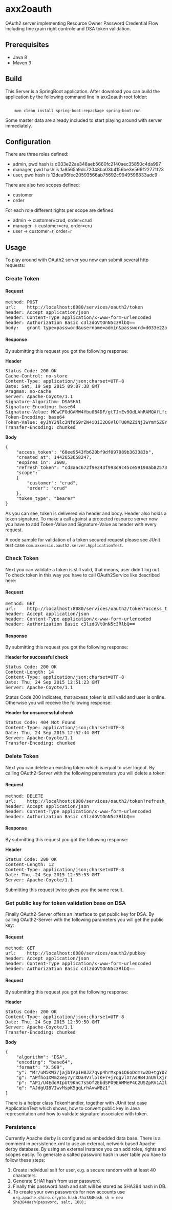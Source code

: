 # axx2oauth
OAuth2 server implementing Resource Owner Password Credential Flow including fine grain right controle and DSA token validation.

<h2>Prerequisites</h2>

<ul>
	<li>Java 8</li>
	<li>Maven 3</li>
</ul>

<h2>Build</h2>

This Server is a SpringBoot application. After download you can build the application by the following command line in axx2oauth root folder:

<code>
	mvn clean install spring-boot:repackage spring-boot:run
</code>

Some master data are already included to start playing around with server immediately.

<h2>Configuration</h2>

There are three roles defined:

<ul>
	<li>admin,   pwd hash is d033e22ae348aeb5660fc2140aec35850c4da997</li>
	<li>manager, pwd hash is 1a8565a9dc72048ba03b4156be3e569f22771f23</li>
	<li>user,    pwd hash is 12dea96fec20593566ab75692c9949596833adc9</li>
</ul>

There are also two scopes defined:
<ul>
	<li>customer</li>
	<li>order</li>
</ul>

For each role different rights per scope are defined.
<ul>
  <li>admin -> customer=crud, order=crud</li>
  <li>manager -> customer=cru, order=cru</li>
  <li>user -> customer=r, order=r</li>
</ul>

<h2>Usage</h2>

To play around with OAuth2 server you now can submit several http requests:

<h3>Create Token</h3>

<h4>Request</h4>

<pre>
method: POST
url:    http://localhost:8080/services/oauth2/token
header: Accept application/json
header: Content-Type application/x-www-form-urlencoded
header: Authorization Basic c3lzdGVtOnN5c3RlbQ==
body:   grant_type=password&username=admin&password=d033e22ae348aeb5660fc2140aec35850c4da997&scope=~customer~order
</pre>

<h4>Response</h4>

By submitting this request you got the following response:

<b>Header</b>
<pre>
Status Code: 200 OK
Cache-Control: no-store
Content-Type: application/json;charset=UTF-8
Date: Sat, 19 Sep 2015 09:07:38 GMT
Pragman: no-cache
Server: Apache-Coyote/1.1
Signature-Algorithm: DSASHA1
Signature-Encoding: base64
Signature-Value: MCwCFGdGAMW4Ybu0B4DF/gtTJmEv9OdLAhRAMQAfLfczK2cOdMCFx0hGfXhUbw==
Token-Encoding: base64
Token-Value: eyJhY2Nlc3NfdG9rZW4iOiI2OGVlOTU0M2ZiNjIwYmY5ZGYwOTc5ODliMzYzMzgzYiIsImNyZWF0ZWRfYXQiOjE0NDI2NTM2NTgyNDcsImV4cGlyZXNfaW4i    OjM2MDAsInJlZnJlc2hfdG9rZW4iOiJjZDNhYWM2NzJmOWUyNDNmOTkzZDljNDVjZTU5MTkwYWI4MjU3MzNjIiwic2NvcGUiOnsiY3VzdG9tZXIiOiJjcnVk    Iiwib3JkZXIiOiJjcnVkIn0sInRva2VuX3R5cGUiOiJiZWFyZXIifQ==
Transfer-Encoding: chunked
</pre>

<b>Body</b>
<pre>
{
	"access_token": "68ee9543fb620bf9df097989b363383b",
	"created_at": 1442653658247,
	"expires_in": 3600,
	"refresh_token": "cd3aac672f9e243f993d9c45ce59190ab825733c",
	"scope":
	{
		"customer": "crud",
		"order": "crud"
	},
	"token_type": "bearer"
}
</pre>

As you can see, token is delivered via header and body. Header also holds a token signature. To make a call against a protected resource server now you have to add Token-Value and Signature-Value as header with every request. 

A code sample for validation of a token secured request please see JUnit test case <code>com.axxessio.oauth2.server.ApplicationTest</code>.

<h3>Check Token</h3>

Next you can validate a token is still valid, that means, user didn't log out. To check token in this way you have to call OAuth2Service like described here:

<h4>Request</h4>

<pre>
method: GET
url:    http://localhost:8080/services/oauth2/token?access_token=d################################
header: Accept application/json
header: Content-Type application/x-www-form-urlencoded
header: Authorization Basic c3lzdGVtOnN5c3RlbQ==
</pre>

<h4>Response</h4>

By submitting this request you got the following response:

<b>Header for successful check</b>

<pre>
Status Code: 200 OK
Content-Length: 14
Content-Type: application/json;charset=UTF-8
Date: Thu, 24 Sep 2015 12:51:23 GMT
Server: Apache-Coyote/1.1
</pre>

Status Code 200 indicates, that axxess_token is still valid and user is online. Otherwise you will receive the following response:

<b>Header for unsuccessful check</b>

<pre>
Status Code: 404 Not Found
Content-Type: application/json;charset=UTF-8
Date: Thu, 24 Sep 2015 12:52:44 GMT
Server: Apache-Coyote/1.1
Transfer-Encoding: chunked
</pre>

<h3>Delete Token</h3>

Next you can delete an existing token which is equal to user logout. By calling OAuth2-Server with the following parameters you will delete a token:

<h4>Request</h4>

<pre>
method: DELETE
url:    http://localhost:8080/services/oauth2/token?refresh_token=#########################
header: Accept application/json
header: Content-Type application/x-www-form-urlencoded
header: Authorization Basic c3lzdGVtOnN5c3RlbQ==
</pre>

<h4>Response</h4>

By submitting this request you got the following response:

<b>Header</b>

<pre>
Status Code: 200 OK
Content-Length: 12
Content-Type: application/json;charset=UTF-8
Date: Thu, 24 Sep 2015 12:55:53 GMT
Server: Apache-Coyote/1.1
</pre>

Submitting this request twice gives you the same result.

<h3>Get public key for token validation base on DSA</h3>

Finally OAuth2-Server offers an interface to get public key for DSA. By calling OAuth2-Server with the following parameters you will get the public key:

<h4>Request</h4>

<pre>
method: GET
url:    http://localhost:8080/services/oauth2/pubkey
header: Accept application/json
header: Content-Type application/x-www-form-urlencoded
header: Authorization Basic c3lzdGVtOnN5c3RlbQ==
</pre>

<h4>Request</h4>

By submitting this request you got the following response:

<b>Header</b>

<pre>
Status Code: 200 OK
Content-Type: application/json;charset=UTF-8
Date: Thu, 24 Sep 2015 12:59:50 GMT
Server: Apache-Coyote/1.1
Transfer-Encoding: chunked
</pre>

<b>Body</b>

<pre>
{
    "algorithm": "DSA",
    "encoding": "base64",
    "format": "X.509",
    "y": "Mr/uM5KW3/jajbTApIH0JZ7qvp4hrMxpa1O6oDcmzw2D+tgYDZFcCT22Lfi2oIqIE4IJXbQrVPw0IFunCUhcNYnrqbKPkMfNSzigt34o7i+w6OFf6rF9IMCPqDtv6fYGNap/3QazgnDwp2MavqRG+CoMBB1cLtAuQRrYQQvzTVs=",
    "g": "APfhoIXWmz3ey7yrXDa4V7l5lK+7+jrqgvlXTAs9B4JnUVlXjrrUWU/mcQcQgYC0SRZxI+hMKBYTt88JMozIpuE8FnqLVHyNKOCjrh4rs6Z1kW6jfwv6ITVi8ftiegEkO8yk8b6oUZCJqIPf4VrlnwaSi2ZegHtVJWQBTDv+z0kq",
    "p": "AP1/U4EddRIpUt9KnC7s5Of2EbdSPO9EAMMeP4C2USZpRV1AIlH7WT2NWPq/xfW6MPbLm1Vs14E7gB00b/JmYLdrmVClpJ+f6AR7ECLCT7up1/63xhv4O1fnxqimFQ8E+4P208UewwI1VBNaFpEy9nXzrith1yrv8iIDGZ3RSAHH",
    "q": "AJdgUI8VIwvMspK5gqLrhAvwWBz1"
}
</pre>

There is a helper class TokenHandler, together with JUnit test case ApplicationTest which shows, how to convert public key in Java representation and how to validate signature associated with token.

<h3>Persistence</h3>

Currently Apache derby is configured as embedded data base. There is a comment in persistence.xml to use an external, network based Apache derby database. By using an external instance you can add roles, rights and scopes easily. To generate a salted password hash in user table you have to follow these steps:
<ol>
	<li>Create individual salt for user, e.g. a secure random with at least 40 characters.</li>
	<li>Generate SHA1 hash from user password.</li>
	<li>Finally this password hash and salt will be stored as SHA384 hash in DB.</li>
	<li>To create your own passwords for new accounts use <code>org.apache.shiro.crypto.hash.Sha384Hash sh = new Sha384Hash(password, salt, 100);</code></li>
</ol>
	
